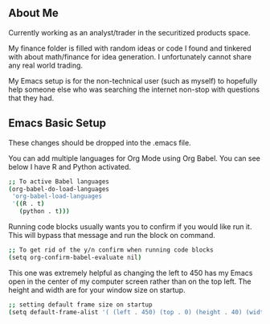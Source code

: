 ## About Me
Currently working as an analyst/trader in the securitized products space.

My finance folder is filled with random ideas or code I found and tinkered with about math/finance for idea generation. I unfortunately cannot share any real world trading.

My Emacs setup is for the non-technical user (such as myself) to hopefully help someone else who was searching the internet non-stop with questions that they had.

## Emacs Basic Setup
These changes should be dropped into the .emacs file.

You can add multiple languages for Org Mode using Org Babel. You can see below I have R and Python activated.
```sh
;; To active Babel languages
(org-babel-do-load-languages
 'org-babel-load-languages
 '((R . t)
   (python . t)))
```
Running code blocks usually wants you to confirm if you would like run it. This will bypass that message and run the block on command.
```sh
;; To get rid of the y/n confirm when running code blocks
(setq org-confirm-babel-evaluate nil)
```
This one was extremely helpful as changing the left to 450 has my Emacs open in the center of my computer screen rather than on the top left. The height and width are for your window size on startup.
```sh
;; setting default frame size on startup
(setq default-frame-alist '( (left . 450) (top . 0) (height . 40) (width . 100) ))
```
